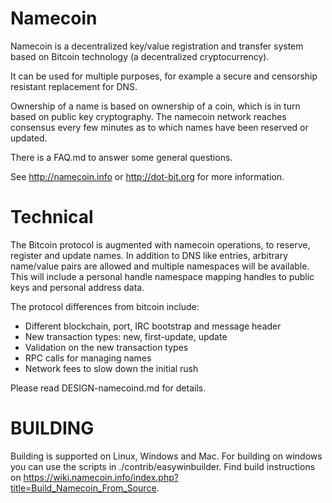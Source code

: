 Namecoin
===================

Namecoin is a decentralized key/value registration and transfer system based on Bitcoin technology (a decentralized cryptocurrency).

It can be used for multiple purposes, for example a secure and censorship resistant replacement for DNS.

Ownership of a name is based on ownership of a coin, which is in turn based on public key cryptography.  The namecoin network reaches consensus every few minutes as to which names have been reserved or updated.

There is a FAQ.md to answer some general questions.

See http://namecoin.info or http://dot-bit.org for more information.


Technical
=====================

The Bitcoin protocol is augmented with namecoin operations, to reserve, register and update names.  In addition to DNS like entries, arbitrary name/value pairs are allowed and multiple namespaces will be available.  This will include a personal handle namespace mapping handles to public keys and personal address data.

The protocol differences from bitcoin include:

* Different blockchain, port, IRC bootstrap and message header
* New transaction types: new, first-update, update
* Validation on the new transaction types
* RPC calls for managing names
* Network fees to slow down the initial rush

Please read DESIGN-namecoind.md for details.


BUILDING
======================

Building is supported on Linux, Windows and Mac. For building on windows you can use the scripts in ./contrib/easywinbuilder. Find build instructions on https://wiki.namecoin.info/index.php?title=Build_Namecoin_From_Source.

